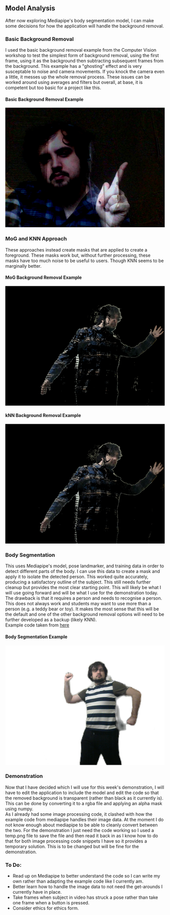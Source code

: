 ## Model Analysis
After now exploring Mediapipe's body segmentation model, I can make some decisions for how the application will handle the background removal.

### Basic Background Removal
I used the basic background removal example from the Computer Vision workshop to test the simplest form of background removal, using the first frame, using it as the background then subtracting subsequent frames from the background. This example has a "ghosting" effect and is very susceptable to noise and camera movements. If you knock the camera even a little, it messes up the whole removal process. These issues can be worked around using averages and filters but overall, at base, it is competent but too basic for a project like this.

#### Basic Background Removal Example

![Basic Background Removal](/docs/assets/images/basic-bgsubtract-test.png)

### MoG and KNN Approach

These approaches instead create masks that are applied to create a foreground. These masks work but, without further processing, these masks have too much noise to be useful to users. Though KNN seems to be marginally better.

#### MoG Background Removal Example
![MoG Background Removal](/docs/assets/images/mog-bgsubtract-test.png)

#### kNN Background Removal Example
![KNN Background Removal](/docs/assets/images/knn-bgsubtract-test.png)

### Body Segmentation
This uses Mediapipe's model, pose landmarker, and training data in order to detect different parts of the body. I can use this data to create a mask and apply it to isolate the detected person. This worked quite accurately, producing a satisfactory outline of the subject. This still needs further cleanup but provides the most clear starting point. This will likely be what I will use going forward and will be what I use for the demonstration today. The drawback is that it requires a person and needs to recognise a person. This does not always work and students may want to use more than a person (e.g. a teddy bear or toy). It makes the most sense that this will be the default and one of the other background removal options will need to be further developed as a backup (likely KNN). <br/>
Example code taken from [here](https://colab.research.google.com/github/googlesamples/mediapipe/blob/main/examples/pose_landmarker/python/)

#### Body Segmentation Example
![Body Segmentation Background Removal](/docs/assets/images/mediapipe-test.png)

### Demonstration
Now that I have decided which I will use for this week's demonstration, I will have to edit the application to include the model and edit the code so that the removed background is transparent (rather than black as it currently is). This can be done by converting it to a rgba file and applying an alpha mask using numpy.<br/>
As I already had some image processing code, it clashed with how the example code from mediapipe handles their image data. At the moment I do not know enough about mediapipe to be able to cleanly convert between the two. For the demonstration I just need the code working so I used a temp.png file to save the file and then read it back in as I know how to do that for both image processing code snippets I have so it provides a temporary solution. This is to be changed but will be fine for the demonstration.

### To Do:
* Read up on Mediapipe to better understand the code so I can write my own rather than adapting the example code like I currently am.
* Better learn how to handle the image data to not need the get-arounds I currently have in place.
* Take frames when subject in video has struck a pose rather than take one frame when a button is pressed.
* Consider ethics for ethics form.